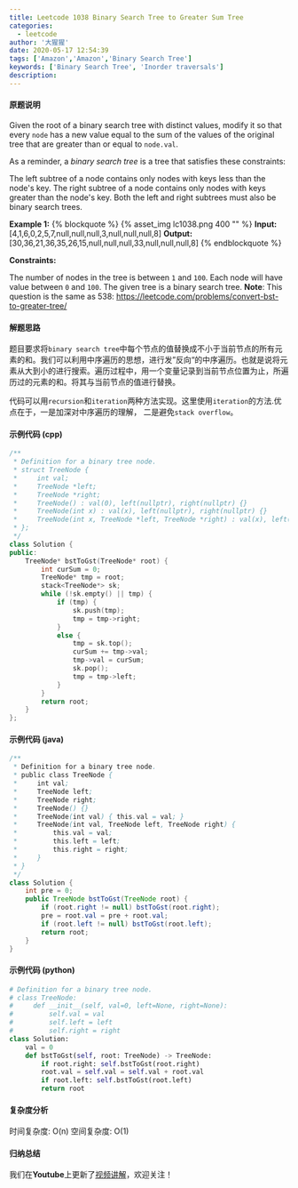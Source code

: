 ```yaml
---
title: Leetcode 1038 Binary Search Tree to Greater Sum Tree
categories:
  - leetcode
author: '大猩猩'
date: 2020-05-17 12:54:39
tags: ['Amazon','Amazon','Binary Search Tree']
keywords: ['Binary Search Tree', 'Inorder traversals']
description:
---
```

#### 原题说明
Given the root of a binary search tree with distinct values, modify it so that every `node` has a new value equal to the sum of the values of the original tree that are greater than or equal to `node.val`.

As a reminder, a *binary search tree* is a tree that satisfies these constraints:

The left subtree of a node contains only nodes with keys less than the node's key.
The right subtree of a node contains only nodes with keys greater than the node's key.
Both the left and right subtrees must also be binary search trees.




**Example 1:**
{% blockquote %}
{% asset_img lc1038.png 400 "" %}
**Input:**
[4,1,6,0,2,5,7,null,null,null,3,null,null,null,8]
**Output:** 
[30,36,21,36,35,26,15,null,null,null,33,null,null,null,8]
{% endblockquote %}


**Constraints:**

The number of nodes in the tree is between `1` and `100`.
Each node will have value between `0` and `100`.
The given tree is a binary search tree.
**Note**: This question is the same as 538: https://leetcode.com/problems/convert-bst-to-greater-tree/


<!--more-->

#### 解题思路
题目要求将`binary search tree`中每个节点的值替换成不小于当前节点的所有元素的和。我们可以利用中序遍历的思想，进行发”反向“的中序遍历。也就是说将元素从大到小的进行搜索。遍历过程中，用一个变量记录到当前节点位置为止，所遍历过的元素的和。将其与当前节点的值进行替换。

代码可以用`recursion`和`iteration`两种方法实现。这里使用`iteration`的方法.优点在于，一是加深对中序遍历的理解， 二是避免`stack overflow`。

#### 示例代码 (cpp)
```cpp
/**
 * Definition for a binary tree node.
 * struct TreeNode {
 *     int val;
 *     TreeNode *left;
 *     TreeNode *right;
 *     TreeNode() : val(0), left(nullptr), right(nullptr) {}
 *     TreeNode(int x) : val(x), left(nullptr), right(nullptr) {}
 *     TreeNode(int x, TreeNode *left, TreeNode *right) : val(x), left(left), right(right) {}
 * };
 */
class Solution {
public:
    TreeNode* bstToGst(TreeNode* root) {
        int curSum = 0;
        TreeNode* tmp = root;
        stack<TreeNode*> sk;
        while (!sk.empty() || tmp) {
            if (tmp) {
                sk.push(tmp);
                tmp = tmp->right;
            }
            else {
                tmp = sk.top();
                curSum += tmp->val;
                tmp->val = curSum;
                sk.pop();
                tmp = tmp->left;
            }
        }
        return root;
    }
};
```

#### 示例代码 (java)
```java
/**
 * Definition for a binary tree node.
 * public class TreeNode {
 *     int val;
 *     TreeNode left;
 *     TreeNode right;
 *     TreeNode() {}
 *     TreeNode(int val) { this.val = val; }
 *     TreeNode(int val, TreeNode left, TreeNode right) {
 *         this.val = val;
 *         this.left = left;
 *         this.right = right;
 *     }
 * }
 */
class Solution {
    int pre = 0;
    public TreeNode bstToGst(TreeNode root) {
        if (root.right != null) bstToGst(root.right);
        pre = root.val = pre + root.val;
        if (root.left != null) bstToGst(root.left);
        return root;
    }     
}
```

#### 示例代码 (python)
```python
# Definition for a binary tree node.
# class TreeNode:
#     def __init__(self, val=0, left=None, right=None):
#         self.val = val
#         self.left = left
#         self.right = right
class Solution:
    val = 0
    def bstToGst(self, root: TreeNode) -> TreeNode:
        if root.right: self.bstToGst(root.right)
        root.val = self.val = self.val + root.val
        if root.left: self.bstToGst(root.left)
        return root
```

#### 复杂度分析
时间复杂度: O(n)
空间复杂度: O(1)

#### 归纳总结
我们在**Youtube**上更新了[视频讲解](https://www.youtube.com/watch?v=Y17ZpASccdA&t=65s)，欢迎关注！